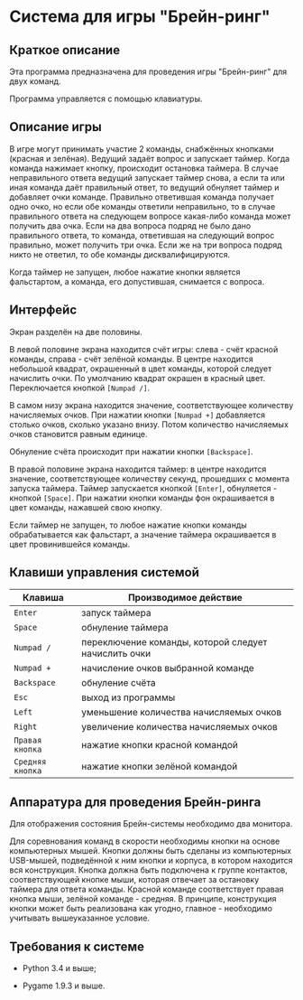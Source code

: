 Система для игры "Брейн-ринг"
=============================

Краткое описание
----------------

Эта программа предназначена для проведения игры "Брейн-ринг" для двух команд.

Программа управляется с помощью клавиатуры.

Описание игры
-------------

В игре могут принимать участие 2 команды, снабжённых кнопками (красная и зелёная). Ведущий задаёт вопрос и запускает таймер. Когда команда нажимает кнопку, происходит остановка таймера. В случае неправильного ответа ведущий запускает таймер снова, а если та или иная команда даёт правильный ответ, то ведущий обнуляет таймер и добавляет очки команде. Правильно ответившая команда получает одно очко, но если обе команды ответили неправильно, то в случае правильного ответа на следующем вопросе какая-либо команда может получить два очка. Если на два вопроса подряд не было дано правильного ответа, то команда, ответившая на следующий вопрос правильно, может получить три очка. Если же на три вопроса подряд никто не ответил, то обе команды дисквалифицируются.

Когда таймер не запущен, любое нажатие кнопки является фальстартом, а команда, его допустившая, снимается с вопроса.

Интерфейс
---------

Экран разделён на две половины. 

В левой половине экрана находится счёт игры: слева - счёт красной команды, справа - счёт зелёной команды. В центре находится небольшой квадрат, окрашенный в цвет команды, которой следует начислить очки. По умолчанию квадрат окрашен в красный цвет. Переключается кнопкой `[Numpad /]`.

В самом низу экрана находится значение, соответствующее количеству начисляемых очков. При нажатии кнопки `[Numpad +]` добавляется столько очков, сколько указано внизу. Потом количество начисляемых очков становится равным единице.

Обнуление счёта происходит при нажатии кнопки `[Backspace]`.

В правой половине экрана находится таймер: в центре находится значение, соответствующее количеству секунд, прошедших с момента запуска таймера. Таймер запускается кнопкой `[Enter]`, обнуляется - кнопкой `[Space]`. При нажатии кнопки команды фон окрашивается в цвет команды, нажавшей свою кнопку.

Если таймер не запущен, то любое нажатие кнопки команды обрабатывается как фальстарт, а значение таймера окрашивается в цвет провинившейся команды.

Клавиши управления системой
---------------------------

Клавиша         |Производимое действие
----------------|-----------------------------------------------------
`Enter`         | запуск таймера
`Space`         | обнуление таймера
`Numpad /`      | переключение команды, которой следует начислить очки
`Numpad +`      | начисление очков выбранной команде
`Backspace`     | обнуление счёта
`Esc`           | выход из программы
`Left`          | уменьшение количества начисляемых очков
`Right`         | увеличение количества начисляемых очков
`Правая кнопка` | нажатие кнопки красной командой
`Средняя кнопка`| нажатие кнопки зелёной командой

Аппаратура для проведения Брейн-ринга
-------------------------------------

Для отображения состояния Брейн-системы необходимо два монитора.

Для соревнования команд в скорости необходимы кнопки на основе компьютерных мышей. Кнопки должны быть сделаны из компьютерных USB-мышей, подведённой к ним кнопки и корпуса, в котором находится вся конструкция. Кнопка должна быть подключена к группе контактов, соответствующей кнопке мыши, которая отвечает за остановку таймера для ответа команды. Красной команде соответствует правая кнопка мыши, зелёной команде - средняя. В принципе, конструкция кнопки может быть реализована как угодно, главное - необходимо учитывать вышеуказанное условие.

Требования к системе
--------------------

- Python 3.4 и выше;

- Pygame 1.9.3 и выше.

